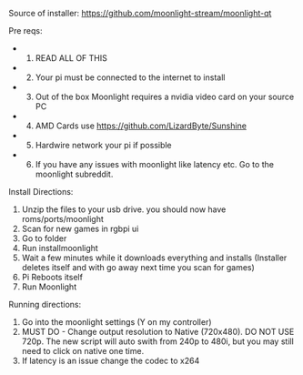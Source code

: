Source of installer: https://github.com/moonlight-stream/moonlight-qt


Pre reqs:
- 1. READ ALL OF THIS
- 2. Your pi must be connected to the internet to install
- 3. Out of the box Moonlight requires a nvidia video card on your source PC
- 4. AMD Cards use https://github.com/LizardByte/Sunshine
- 5. Hardwire network your pi if possible
- 6. If you have any issues with moonlight like latency etc. Go to the moonlight subreddit.


Install Directions:
1. Unzip the files to your usb drive. you should now have roms/ports/moonlight
2. Scan for new games in rgbpi ui
3. Go to folder 
5. Run installmoonlight
6. Wait a few minutes while it downloads everything and installs (Installer deletes itself and with go away next time you scan for games)
7. Pi Reboots itself
8. Run Moonlight
	
Running directions:
1. Go into the moonlight settings (Y on my controller)
2. MUST DO - Change output resolution to Native (720x480). DO NOT USE 720p. The new script will auto swith from 240p to 480i, but you may still need to click on native one time.
3. If latency is an issue change the codec to x264
